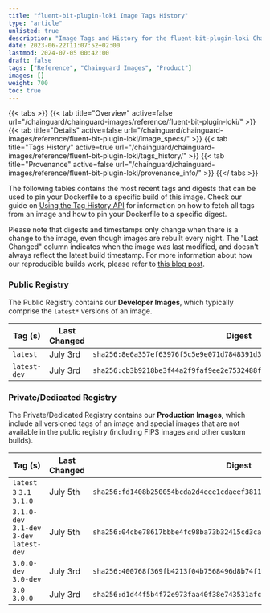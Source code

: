 ```yaml
---
title: "fluent-bit-plugin-loki Image Tags History"
type: "article"
unlisted: true
description: "Image Tags and History for the fluent-bit-plugin-loki Chainguard Image"
date: 2023-06-22T11:07:52+02:00
lastmod: 2024-07-05 00:42:00
draft: false
tags: ["Reference", "Chainguard Images", "Product"]
images: []
weight: 700
toc: true
---
```


{{< tabs >}}
{{< tab title="Overview" active=false url="/chainguard/chainguard-images/reference/fluent-bit-plugin-loki/" >}}
{{< tab title="Details" active=false url="/chainguard/chainguard-images/reference/fluent-bit-plugin-loki/image_specs/" >}}
{{< tab title="Tags History" active=true url="/chainguard/chainguard-images/reference/fluent-bit-plugin-loki/tags_history/" >}}
{{< tab title="Provenance" active=false url="/chainguard/chainguard-images/reference/fluent-bit-plugin-loki/provenance_info/" >}}
{{</ tabs >}}

The following tables contains the most recent tags and digests that can be used to pin your Dockerfile to a specific build of this image. Check our guide on [Using the Tag History API](/chainguard/chainguard-images/using-the-tag-history-api/) for information on how to fetch all tags from an image and how to pin your Dockerfile to a specific digest.

Please note that digests and timestamps only change when there is a change to the image, even though images are rebuilt every night. The "Last Changed" column indicates when the image was last modified, and doesn't always reflect the latest build timestamp. For more information about how our reproducible builds work, please refer to [this blog post](https://www.chainguard.dev/unchained/reproducing-chainguards-reproducible-image-builds).

### Public Registry
The Public Registry contains our **Developer Images**, which typically comprise the `latest*` versions of an image.

| Tag (s)       | Last Changed | Digest                                                                    |
|---------------|--------------|---------------------------------------------------------------------------|
|  `latest`     | July 3rd     | `sha256:8e6a357ef63976f5c5e9e071d7848391d36abd29014e18321af42849025a24ca` |
|  `latest-dev` | July 3rd     | `sha256:cb3b9218be3f44a2f9faf9ee2e7532488f4b4bb07fbc8dd978948da41c0ebd7c` |


### Private/Dedicated Registry
The Private/Dedicated Registry contains our **Production Images**, which include all versioned tags of an image and special images that are not available in the public registry (including FIPS images and other custom builds).

| Tag (s)                                     | Last Changed | Digest                                                                    |
|---------------------------------------------|--------------|---------------------------------------------------------------------------|
|  `latest` `3` `3.1` `3.1.0`                 | July 5th     | `sha256:fd1408b250054bcda2d4eee1cdaeef38119b92aa93464ae5271cc59cefbc59d2` |
|  `3.1.0-dev` `3.1-dev` `3-dev` `latest-dev` | July 5th     | `sha256:04cbe78617bbbe4fc98ba73b32415cd3ca0c8df5c433aea002d23242669cabd4` |
|  `3.0.0-dev` `3.0-dev`                      | July 3rd     | `sha256:400768f369fb4213f04b7568496d8b74f1a322b7ac496edbccd0d4265465dc9f` |
|  `3.0` `3.0.0`                              | July 3rd     | `sha256:d1d44f5b4f72e973faa40f38e743531afc05e32b64638549b28ad9c7122407df` |

